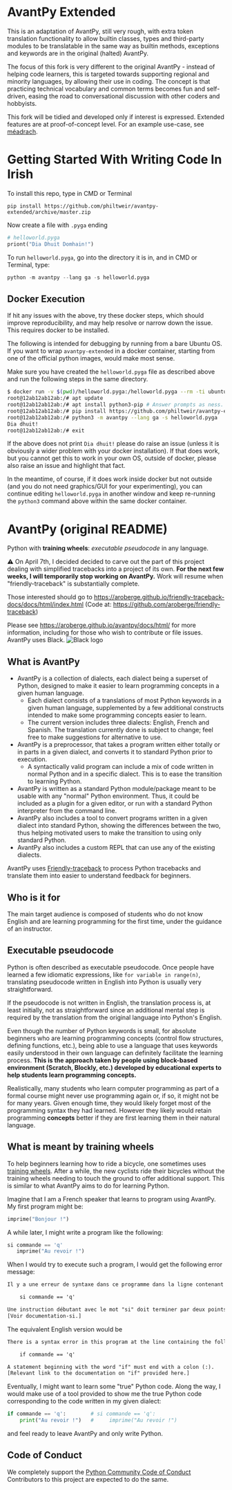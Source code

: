 # AvantPy Extended

This is an adaptation of AvantPy, still very rough, with extra token translation functionality to allow builtin classes, types and third-party modules to be translatable in the same way as builtin methods, exceptions and keywords are in the original (halted) AvantPy.

The focus of this fork is very different to the original AvantPy - instead of helping code learners, this is targeted towards supporting regional and minority languages, by allowing their use in coding. The concept is that practicing technical vocabulary and common terms becomes fun and self-driven, easing the road to conversational discussion with other coders and hobbyists.

This fork will be tidied and developed only if interest is expressed. Extended features are at proof-of-concept level. For an example use-case, see [méadrach](https://github.com/philtweir/gaeilge-meadrach).

# Getting Started With Writing Code In Irish

To install this repo, type in CMD or Terminal
```
pip install https://github.com/philtweir/avantpy-extended/archive/master.zip
```
Now create a file with `.pyga` ending
```py
# helloworld.pyga
priont("Dia Dhuit Domhain!")
```
To run `helloworld.pyga`, go into the directory it is in, and in CMD or Terminal, type:
```py
python -m avantpy --lang ga -s helloworld.pyga
```

## Docker Execution

If hit any issues with the above, try these docker steps, which should improve reproducibility,
and may help resolve or narrow down the issue. This requires docker to be installed.

The following is intended for debugging by running from a bare Ubuntu OS. If you want to wrap
`avantpy-extended` in a docker container, starting from one of the official python images, would
make most sense.

Make sure you have created the `helloworld.pyga` file as described above and run the following
steps in the same directory.

```sh
$ docker run -v $(pwd)/helloworld.pyga:/helloworld.pyga --rm -ti ubuntu:21.04
root@12ab12ab12ab:/# apt update
root@12ab12ab12ab:/# apt install python3-pip # Answer prompts as ness.
root@12ab12ab12ab:/# pip install https://github.com/philtweir/avantpy-extended/archive/master.zip
root@12ab12ab12ab:/# python3 -m avantpy --lang ga -s helloworld.pyga
Dia dhuit!
root@12ab12ab12ab:/# exit
```

If the above does not print `Dia dhuit!` please do raise an issue (unless it is obviously a wider
problem with your docker installation). If that does work, but you cannot get this to work in
your own OS, outside of docker, please also raise an issue and highlight that fact.

In the meantime, of course, if it does work inside docker but not outside (and you do not need
graphics/GUI for your experimenting), you can continue editing `helloworld.pyga` in another window
and keep re-running the `python3` command above within the same docker container.

# AvantPy (original README)

Python with **training wheels**: _executable pseudocode_ in any language.

:warning: On April 7th, I decided decided to carve out the part of this project dealing with
simplified tracebacks into a project of its own. **For the next few weeks, I will temporarily
stop working on AvantPy.** Work will resume when "friendly-traceback" is substantially complete.

Those interested should go to https://aroberge.github.io/friendly-traceback-docs/docs/html/index.html  (Code at: https://github.com/aroberge/friendly-traceback)

Please see https://aroberge.github.io/avantpy/docs/html/ for more information, including for those
who wish to contribute or file issues.
AvantPy uses Black.
![Black logo](https://img.shields.io/badge/code%20style-black-000000.svg)

## What is AvantPy

- AvantPy is a collection of dialects, each dialect being a superset of Python, designed to make it easier to learn programming concepts in a given human language.
  - Each dialect consists of a translations of most Python keywords in a given human language, supplemented by a few additional constructs intended to make some programming concepts easier to learn.
  - The current version includes three dialects: English, French and Spanish.
  The translation currently done is subject to change; feel free to make suggestions for alternative to use.
- AvantPy is a preprocessor, that takes a program written either totally or
in parts in a given dialect, and converts it to standard Python prior to execution.
  - A syntactically valid program can include a mix of code written in normal Python and in a specific dialect. This is to ease the transition to learning Python.
- AvantPy is written as a standard Python module/package meant to be usable with any "normal" Python environment. Thus, it could be included as a plugin for a given
editor, or run with a standard Python interpreter from the command line.
- AvantPy also includes a tool to convert programs written in a given dialect into standard Python, showing the differences between the two, thus helping motivated users to make the transition to using only standard Python.
- AvantPy also includes a custom REPL that can use any of the existing dialects.

AvantPy uses [Friendly-traceback](https://aroberge.github.io/friendly-traceback-docs/docs/html/) to process Python tracebacks and translate them into easier to understand feedback for beginners.

## Who is it for

The main target audience is composed of students who do not know English and are learning programming for the first time, under the guidance of an
instructor.

## Executable pseudocode

Python is often described as executable pseudocode. Once people have learned a few idiomatic expressions, like `for variable in range(n)`, translating pseudocode written in English into Python is usually very straightforward.

If the pseudocode is not written in English, the translation process is, at least initially, not as straightforward since an additional mental step is required by the translation from the original language into Python's English.

Even though the number of Python keywords is small, for absolute beginners who are learning programming concepts (control flow structures, defining functions, etc.), being able to use a language that uses keywords easily understood in their own language can definitely facilitate the learning process.
**This is the approach taken by people using block-based environment
(Scratch, Blockly, etc.) developed by educational experts
to help students learn programming concepts.**

Realistically, many students who learn computer programming as part of a formal course might never use programming again or, if so, it might not be for many years. Given enough time, they would likely forget most of the programming syntax they had learned.
However they likely would retain programming **concepts** better if they are first learning them in their natural language.

## What is meant by training wheels

To help beginners learning how to ride a bicycle, one sometimes uses [training wheels](https://en.wikipedia.org/wiki/Training_wheels). After a while, the new cyclists ride
their bicycles without the training wheels needing to touch the ground to offer
additional support. This is similar to what AvantPy aims to do for learning Python.

Imagine that I am a French speaker that learns to program using AvantPy.
My first program might be:

```py
imprime("Bonjour !")
```

A while later, I might write a program like the following:

```py
si commande == 'q'
   imprime("Au revoir !")
```

When I would try to execute such a program, I would get the following error message:

```txt
Il y a une erreur de syntaxe dans ce programme dans la ligne contenant le code suivant:

    si commande == 'q'

Une instruction débutant avec le mot "si" doit terminer par deux points (:).
[Voir documentation-si.]
```

The equivalent English version would be

```txt
There is a syntax error in this program at the line containing the following code:

    if commande == 'q'

A statement beginning with the word "if" must end with a colon (:).
[Relevant link to the documentation on "if" provided here.]
```

Eventually, I might want to learn some "true" Python code.
Along the way, I would make use of a tool provided to show me the
true Python code corresponding to the code written in my given dialect:

```py
if commande == 'q':        # si commande == 'q':
    print("Au revoir !")   #     imprime("Au revoir !")
```

and feel ready to leave AvantPy and only write Python.


## Code of Conduct

We completely support the [Python Community Code of Conduct](https://www.python.org/psf/codeofconduct/)
Contributors to this project are expected to do the same.
